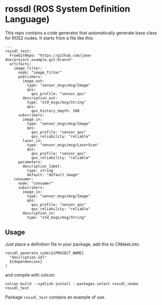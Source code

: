 # rossdl (ROS System Definition Language)

This repo contains a code generator that automatically generate base class for ROS2 nodes.
It starts from a file like this:

```
---
rossdl_test:
  FromGitRepo: "https://github.com/jane-doe/project_example.git:branch"
  artifacts:
    image_filter:
      node: "image_filter"
      publishers:
        image_out:
          type: "sensor_msgs/msg/Image"
          qos:
            qos_profile: "sensor_qos"
        description_out:
          type: "std_msgs/msg/String"
          qos:
            qos_history_depth: 100
      subscribers:
        image_in:
          type: "sensor_msgs/msg/Image"
          qos:
            qos_profile: "sensor_qos"
            qos_reliability: "reliable"
        laser_in:
          type: "sensor_msgs/msg/LaserScan"
          qos:
            qos_profile: "sensor_qos"
            qos_reliability: "reliable"
      parameters:
        description_label:
          type: string
          default: "default image"
    consumer:
      node: "consumer"
      subscribers:
        image_in:
          type: "sensor_msgs/msg/Image"
          qos:
            qos_profile: "sensor_qos"
            qos_reliability: "reliable"
        description_in:
          type: "std_msgs/msg/String"
```

## Usage

Just place a definition file in your package, add this to CMakeLists:

```
rossdl_generate_code(${PROJECT_NAME}
  "description.sdl"
  ${dependencies}
)
```

and compile with colcon:

```
colcon build --symlink-install --packages-select rossdl_cmake rossdl_test
```

Package `rossdl_test` contains an example of use.
